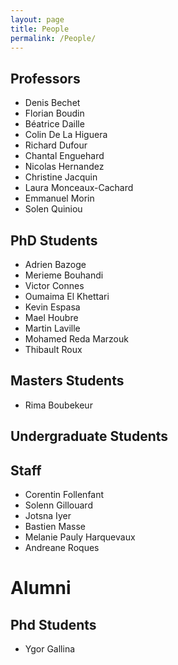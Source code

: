 ```yaml
---
layout: page
title: People
permalink: /People/
---
```


## Professors

- Denis Bechet
- Florian Boudin
- Béatrice Daille
- Colin De La Higuera
- Richard Dufour
- Chantal Enguehard
- Nicolas Hernandez
- Christine Jacquin
- Laura Monceaux-Cachard
- Emmanuel Morin
- Solen Quiniou

## PhD Students

- Adrien Bazoge
- Merieme Bouhandi
- Victor Connes
- Oumaima El Khettari
- Kevin Espasa
- Mael Houbre
- Martin Laville
- Mohamed Reda Marzouk
- Thibault Roux
        
## Masters Students

- Rima Boubekeur


## Undergraduate Students

## Staff

- Corentin Follenfant      
- Solenn Gillouard
- Jotsna Iyer 
- Bastien Masse 
- Melanie Pauly Harquevaux
- Andreane Roques


# Alumni

## Phd Students

- Ygor Gallina